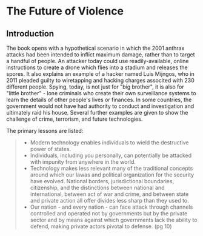 # The Future of Violence
## Introduction

The book opens with a hypothetical scenario in which the 2001 anthrax attacks had been intended to inflict maximum damage, rather than to target a handful of people. An attacker today could use readily-available, online instructions to create a drone which flies into a stadium and releases the spores. It also explains an example of a hacker named Luis Mijngos, who in 2011 pleaded guilty to wiretapping and hacking charges associted with 230 different people. Spying, today, is not just for "big brother", it is also for "little brother" - lone criminals who create their own surveillance systems to learn the details of other people's lives or finances. In some countries, the government would not have had authority to conduct and investigation and ultimately raid his house. Several further examples are given to show the challenge of crime, terrorism, and future technologies.

The primary lessons are listed:

> - Modern technology enables individuals to wield the destructive power of states.
> - Individuals, including you personally, can potentially be attacked with impunity from anywhere in the world.
> - Technology makes less relevant many of the traditional concepts around which our lawas and political organization for the security have evolved. National  borders, jurisdictional boundaries, citizenship, and the distinctions between national and international, between act of war and crime, and between state and private action all offer divides less sharp than they used to.
> - Our nation - and every nation - can face attack through channels controlled and operated not by governments but by the private sector and by means against which governments lack the ability to defend, making private actors pivotal to defense. (pg 10)
